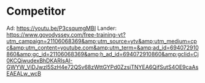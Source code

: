 # Competitor
 Ad: https://youtu.be/P3csqumgMBI Lander: https://www.govodyssey.com/free-training-yt?utm_campaign=21106068369&amp;utm_source=ytv&amp;utm_medium=cpc&amp;utm_content=youtube.com&amp;utm_term=&amp;ad_id=694072910860&amp;gc_id=21106068369&amp;h_ad_id=694072910860&amp;gclid=Cj0KCQjwudexBhDKARIsAI-GWYW_ViDJwzl5SzH4e72QSv68zWttGYPd0ZzsiTNYEA6QifSutS4OE9caAsEAEALw_wcB
